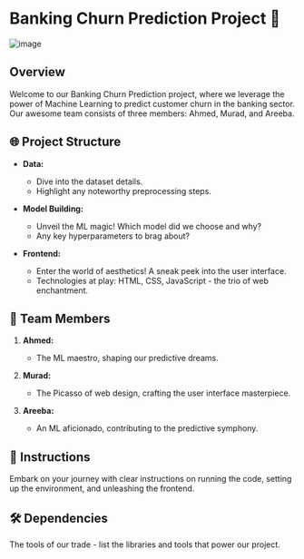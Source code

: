 # Banking Churn Prediction Project 🏦

![image](https://github.com/Murad-pitafi/Banks-Customer-Churn-Prediction/assets/119106831/8708e623-9486-4029-8295-6b76c3cfb821)

## Overview

Welcome to our Banking Churn Prediction project, where we leverage the power of Machine Learning to predict customer churn in the banking sector. Our awesome team consists of three members: Ahmed, Murad, and Areeba.

## 🌐 Project Structure

- **Data:**
  - Dive into the dataset details.
  - Highlight any noteworthy preprocessing steps.

- **Model Building:**
  - Unveil the ML magic! Which model did we choose and why?
  - Any key hyperparameters to brag about?

- **Frontend:**
  - Enter the world of aesthetics! A sneak peek into the user interface.
  - Technologies at play: HTML, CSS, JavaScript - the trio of web enchantment.

## 👥 Team Members

1. **Ahmed:**
   - The ML maestro, shaping our predictive dreams.

2. **Murad:**
   - The Picasso of web design, crafting the user interface masterpiece.

3. **Areeba:**
   - An ML aficionado, contributing to the predictive symphony.

## 🚀 Instructions

Embark on your journey with clear instructions on running the code, setting up the environment, and unleashing the frontend.

## 🛠 Dependencies

The tools of our trade - list the libraries and tools that power our project.
